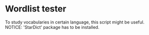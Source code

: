 # Wordlist tester
To study vocabularies in certain language, this script might be useful.
NOTICE: 'StarDict' package has to be installed.
